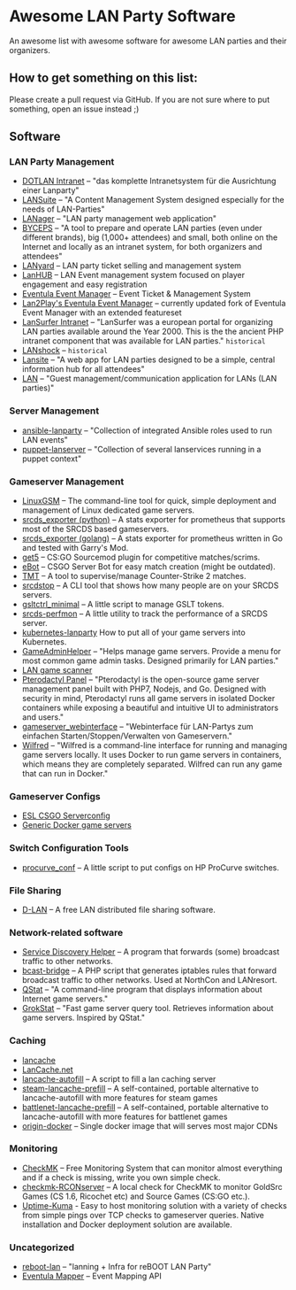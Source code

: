 # Awesome LAN Party Software

An awesome list with awesome software for awesome LAN parties and their organizers.

## How to get something on this list:

Please create a pull request via GitHub.
If you are not sure where to put something, open an issue instead ;)

## Software

### LAN Party Management

- [DOTLAN Intranet](http://intranet.dotlan.net/) – "das komplette Intranetsystem für die Ausrichtung einer Lanparty"
- [LANSuite](https://lansuite.github.io/lansuite/) – "A Content Management System designed especially for the needs of LAN-Parties"
- [LANager](https://github.com/zeropingheroes/lanager) – "LAN party management web application"
- [BYCEPS](https://byceps.nwsnet.de/) – "A tool to prepare and operate LAN parties (even under different brands), big (1,000+ attendees) and small, both online on the Internet and locally as an intranet system, for both organizers and attendees"
- [LANyard](https://github.com/zeropingheroes/lanyard) – LAN party ticket selling and management system
- [LanHUB](https://LanHUB.net) – LAN Event management system focused on player engagement and easy registration
- [Eventula Event Manager](https://eventula.com/manager) – Event Ticket & Management System
- [Lan2Play's Eventula Event Manager](https://github.com/Lan2Play/eventula-manager) – currently updated fork of Eventula Event Manager with an extended featureset
- [LanSurfer Intranet](https://github.com/TcT2k/lansurfer_intranet) – "LanSurfer was a european portal for organizing LAN parties available around the Year 2000. This is the the ancient PHP intranet component that was available for LAN parties." `historical`
- [LANshock](https://github.com/bkonetzny/LANshock) – `historical`
- [Lansite](https://github.com/tannerkrewson/lansite) – "A web app for LAN parties designed to be a simple, central information hub for all attendees"
- [LAN](https://github.com/mfairchild365/lan) – "Guest management/communication application for LANs (LAN parties)"

### Server Management

- [ansible-lanparty](https://github.com/ti-mo/ansible-lanparty) – "Collection of integrated Ansible roles used to run LAN events"
- [puppet-lanserver](https://github.com/pseiler/puppet-lanserver) – "Collection of several lanservices running in a puppet context"

### Gameserver Management

- [LinuxGSM](https://linuxgsm.com/) – The command-line tool for quick, simple deployment and management of Linux dedicated game servers.
- [srcds_exporter (python)](https://github.com/991jo/srcds_exporter) – A stats exporter for prometheus that supports most of the SRCDS based gameservers.
- [srcds_exporter (golang)](https://github.com/galexrt/srcds_exporter) – A stats exporter for prometheus written in Go and tested with Garry's Mod.
- [get5](https://github.com/splewis/get5) – CS:GO Sourcemod plugin for competitive matches/scrims.
- [eBot](https://github.com/deStrO/eBot-CSGO) – CSGO Server Bot for easy match creation (might be outdated).
- [TMT](https://github.com/JensForstmann/tmt2) – A tool to supervise/manage Counter-Strike 2 matches.
- [srcdstop](https://github.com/991jo/srcdstop) – A CLI tool that shows how many people are on your SRCDS servers.
- [gsltctrl_minimal](https://github.com/991jo/gsltctrl_minimal) – A little script to manage GSLT tokens.
- [srcds-perfmon](https://github.com/OpenSourceLAN/srcds-perfmon) – A little utility to track the performance of a SRCDS server.
- [kubernetes-lanparty](https://github.com/OpenSourceLAN/kubernetes-lanparty/)  How to put all of your game servers into Kubernetes.
- [GameAdminHelper](https://github.com/DavidKMartel/GameAdminHelper) – "Helps manage game servers. Provide a menu for most common game admin tasks. Designed primarily for LAN parties."
- [LAN game scanner](https://github.com/991jo/lan-game-scanner)
- [Pterodactyl Panel](https://github.com/pterodactyl/panel) – "Pterodactyl is the open-source game server management panel built with PHP7, Nodejs, and Go. Designed with security in mind, Pterodactyl runs all game servers in isolated Docker containers while exposing a beautiful and intuitive UI to administrators and users."
- [gameserver_webinterface](https://github.com/amshove/gameserver_webinterface) – "Webinterface für LAN-Partys zum einfachen Starten/Stoppen/Verwalten von Gameservern."
- [Wilfred](https://github.com/wilfred-dev/wilfred) – "Wilfred is a command-line interface for running and managing game servers locally. It uses Docker to run game servers in containers, which means they are completely separated. Wilfred can run any game that can run in Docker."

### Gameserver Configs

- [ESL CSGO Serverconfig](https://play.eslgaming.com/download/26251762/)
- [Generic Docker game servers](https://github.com/OpenSourceLAN/gameservers-docker)

### Switch Configuration Tools

- [procurve_conf](https://github.com/991jo/procurve-conf) – A little script to put configs on HP ProCurve switches.

### File Sharing

- [D-LAN](https://www.d-lan.net/) – A free LAN distributed file sharing software.

### Network-related software

- [Service Discovery Helper](https://github.com/OpenSourceLAN/service-discovery-helper) – A program that forwards (some) broadcast traffic to other networks.
- [bcast-bridge](https://git.kopf-tisch.de/razzor/bcast-bridge) – A PHP script that generates iptables rules that forward broadcast traffic to other networks. Used at NorthCon and LANresort.
- [QStat](https://github.com/multiplay/qstat) – "A command-line program that displays information about Internet game servers."
- [GrokStat](https://github.com/vorot93/grokstat) – "Fast game server query tool. Retrieves information about game servers. Inspired by QStat."

### Caching

- [lancache](https://github.com/bntjah/lancache)
- [LanCache.net](https://lancache.net/)
- [lancache-autofill](https://github.com/zeropingheroes/lancache-autofill) – A script to fill a lan caching server
- [steam-lancache-prefill](https://github.com/tpill90/steam-lancache-prefill) – A self-contained, portable alternative to lancache-autofill with more features for steam games
- [battlenet-lancache-prefill](https://github.com/tpill90/battlenet-lancache-prefill) – A self-contained, portable alternative to lancache-autofill with more features for battlenet games
- [origin-docker](https://github.com/OpenSourceLAN/origin-docker) – Single docker image that will serves most major CDNs

### Monitoring

- [CheckMK](https://checkmk.com) – Free Monitoring System that can monitor almost everything and if a check is missing, write you own simple check.
- [checkmk-RCONserver](https://github.com/Hornochs/checkmk-RCONserver) – A local check for CheckMK to monitor GoldSrc Games (CS 1.6, Ricochet etc) and Source Games (CS:GO etc.).
- [Uptime-Kuma](https://github.com/louislam/uptime-kuma) - Easy to host monitoring solution with a variety of checks from simple pings over TCP checks to gameserver queries. Native installation and Docker deployment solution are available.

### Uncategorized

- [reboot-lan](https://github.com/Fohdeesha/reboot-lan) – "lanning + Infra for reBOOT LAN Party"
- [Eventula Mapper](https://eventula.com) – Event Mapping API
